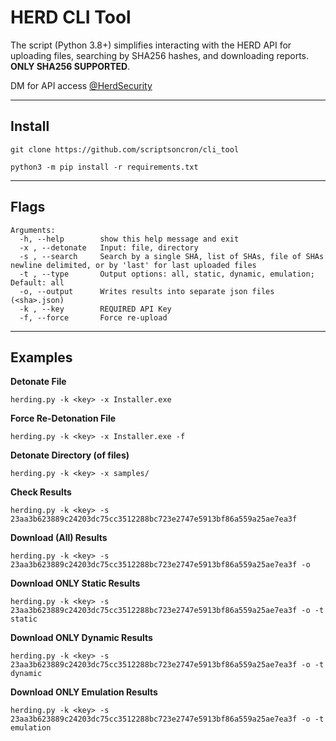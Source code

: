 # HERD CLI Tool 

The script (Python 3.8+) simplifies interacting with the HERD API for uploading files, searching by SHA256 hashes, and downloading reports. **ONLY SHA256 SUPPORTED**.

DM for API access [@HerdSecurity](https://twitter.com/HerdSecurity)

---
## Install
```
git clone https://github.com/scriptsoncron/cli_tool

python3 -m pip install -r requirements.txt
```
---
## Flags
```
Arguments:
  -h, --help        show this help message and exit
  -x , --detonate   Input: file, directory
  -s , --search     Search by a single SHA, list of SHAs, file of SHAs newline delimited, or by 'last' for last uploaded files
  -t , --type       Output options: all, static, dynamic, emulation; Default: all
  -o, --output      Writes results into separate json files (<sha>.json)
  -k , --key        REQUIRED API Key
  -f, --force       Force re-upload
```
---

## Examples
**Detonate File**
```
herding.py -k <key> -x Installer.exe
```

**Force Re-Detonation File**
```
herding.py -k <key> -x Installer.exe -f
```

**Detonate Directory (of files)**
```
herding.py -k <key> -x samples/ 
```

**Check Results**
```
herding.py -k <key> -s 23aa3b623889c24203dc75cc3512288bc723e2747e5913bf86a559a25ae7ea3f
```

**Download (All) Results**
```
herding.py -k <key> -s 23aa3b623889c24203dc75cc3512288bc723e2747e5913bf86a559a25ae7ea3f -o
```

**Download ONLY Static Results**
```
herding.py -k <key> -s 23aa3b623889c24203dc75cc3512288bc723e2747e5913bf86a559a25ae7ea3f -o -t static
```

**Download ONLY Dynamic Results**
```
herding.py -k <key> -s 23aa3b623889c24203dc75cc3512288bc723e2747e5913bf86a559a25ae7ea3f -o -t dynamic
```

**Download ONLY Emulation Results**
```
herding.py -k <key> -s 23aa3b623889c24203dc75cc3512288bc723e2747e5913bf86a559a25ae7ea3f -o -t emulation
```
